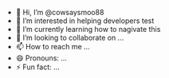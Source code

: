 - 👋 Hi, I’m @cowsaysmoo88
- 👀 I’m interested in helping developers test 
- 🌱 I’m currently learning how to nagivate this
- 💞️ I’m looking to collaborate on ...
- 📫 How to reach me ...
- 😄 Pronouns: ...
- ⚡ Fun fact: ...

<!---
cowsaysmoo88/cowsaysmoo88 is a ✨ special ✨ repository because its `README.md` (this file) appears on your GitHub profile.
You can click the Preview link to take a look at your changes.
--->
